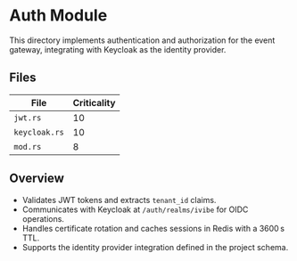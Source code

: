 # Auth Module

This directory implements authentication and authorization for the event gateway, integrating with Keycloak as the identity provider.

## Files

| File | Criticality |
| --- | --- |
| `jwt.rs` | 10 |
| `keycloak.rs` | 10 |
| `mod.rs` | 8 |

## Overview

- Validates JWT tokens and extracts `tenant_id` claims.
- Communicates with Keycloak at `/auth/realms/ivibe` for OIDC operations.
- Handles certificate rotation and caches sessions in Redis with a 3600 s TTL.
- Supports the identity provider integration defined in the project schema.
